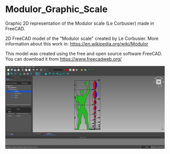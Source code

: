 # Modulor_Graphic_Scale
Graphic 2D representation of the Modulor scale (Le Corbusier) made in FreeCAD.

2D FreeCAD model of the "Modulor scale" created by Le Corbusier.
More information about this work in: https://en.wikipedia.org/wiki/Modulor

This model was created using the free and open source software FreeCAD. You can download it from https://www.freecadweb.org/

![Modulor Scale FreeCAD Model](https://github.com/bitacovir/Modulor_Graphic_Scale/blob/master/Image/freecad_gUwTGd1lmQ.png)
